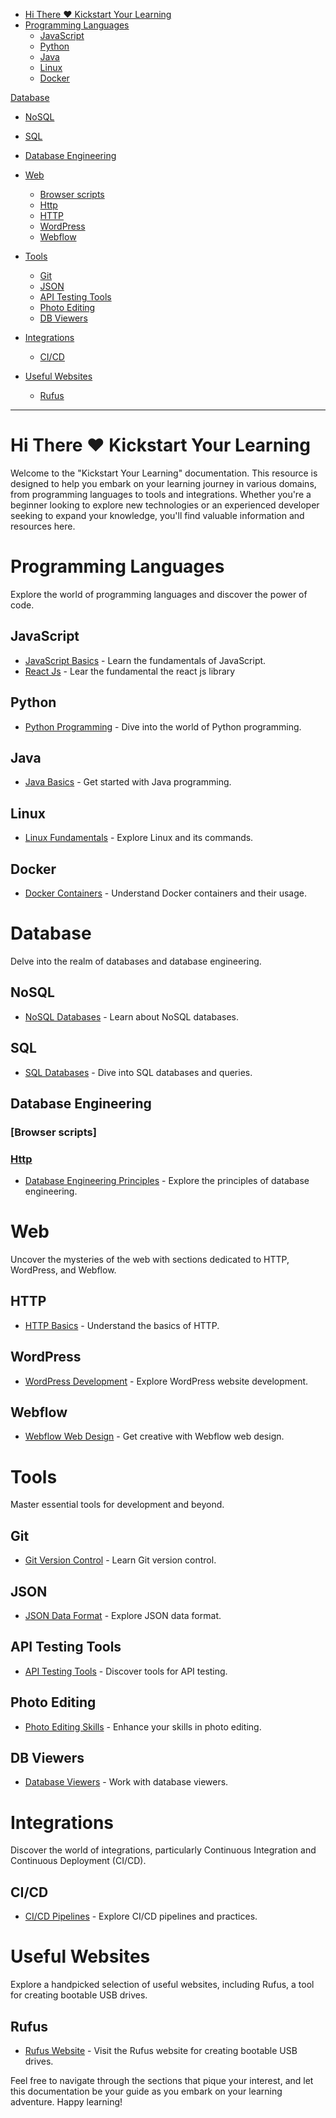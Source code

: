 - [Hi There ❤️ Kickstart Your Learning](#hi-there-️-kickstart-your-learning)
- [Programming Languages](#programming-languages)
  - [JavaScript](#javascript)
  - [Python](#python)
  - [Java](#java)
  - [Linux](#linux)
  - [Docker](#docker)

[Database](#database)
  - [NoSQL](#nosql)
  - [SQL](#sql)
  - [Database Engineering](#database-engineering)
    
- [Web](#web)
  - [Browser scripts](#browser-scripts)
  - [Http](#http)
  - [HTTP](#http-1)
  - [WordPress](#wordpress)
  - [Webflow](#webflow)
- [Tools](#tools)
  - [Git](#git)
  - [JSON](#json)
  - [API Testing Tools](#api-testing-tools)
  - [Photo Editing](#photo-editing)
  - [DB Viewers](#db-viewers)
- [Integrations](#integrations)
  - [CI/CD](#cicd)
- [Useful Websites](#useful-websites)
  - [Rufus](#rufus)

---

# Hi There ❤️ Kickstart Your Learning

Welcome to the "Kickstart Your Learning" documentation. This resource is designed to help you embark on your learning journey in various domains, from programming languages to tools and integrations. Whether you're a beginner looking to explore new technologies or an experienced developer seeking to expand your knowledge, you'll find valuable information and resources here.

# Programming Languages

Explore the world of programming languages and discover the power of code.

## JavaScript

- [JavaScript Basics](./Js/index.md) - Learn the fundamentals of JavaScript.
- [React Js](./Js/React/index.md) - Lear the fundamental the react js library

## Python

- [Python Programming](./python/index.md) - Dive into the world of Python programming.

## Java

- [Java Basics](./Java/Basics.txt) - Get started with Java programming.

## Linux

- [Linux Fundamentals](./Linux/index.md) - Explore Linux and its commands.

## Docker

- [Docker Containers](./Docker/index.md) - Understand Docker containers and their usage.

# Database

Delve into the realm of databases and database engineering.

## NoSQL

- [NoSQL Databases](./Database/nosql/index.md) - Learn about NoSQL databases.

## SQL

- [SQL Databases](./Database/sql/index.md) - Dive into SQL databases and queries.

## Database Engineering

### [Browser scripts]

### [Http](./web/HTTP/01_web.md)

- [Database Engineering Principles](./Database/database/index.md) - Explore the principles of database engineering.

# Web

Uncover the mysteries of the web with sections dedicated to HTTP, WordPress, and Webflow.

## HTTP

- [HTTP Basics](./web/HTTP/01_web.md) - Understand the basics of HTTP.

## WordPress

- [WordPress Development](./web/wordpress/index.md) - Explore WordPress website development.

## Webflow

- [Webflow Web Design](./web/webflow/index.md) - Get creative with Webflow web design.

# Tools

Master essential tools for development and beyond.

## Git

- [Git Version Control](./tools/git/01_git.md) - Learn Git version control.

## JSON

- [JSON Data Format](./tools/json/index.md) - Explore JSON data format.

## API Testing Tools

- [API Testing Tools](./tools/index.md) - Discover tools for API testing.

## Photo Editing

- [Photo Editing Skills](./tools/edit/index.md) - Enhance your skills in photo editing.

## DB Viewers

- [Database Viewers](./tools/db/index.md) - Work with database viewers.

# Integrations

Discover the world of integrations, particularly Continuous Integration and Continuous Deployment (CI/CD).

## CI/CD

- [CI/CD Pipelines](./Integrations/index.md) - Explore CI/CD pipelines and practices.

# Useful Websites

Explore a handpicked selection of useful websites, including Rufus, a tool for creating bootable USB drives.

## Rufus

- [Rufus Website](https://rufus.ie/en/) - Visit the Rufus website for creating bootable USB drives.

Feel free to navigate through the sections that pique your interest, and let this documentation be your guide as you embark on your learning adventure. Happy learning!

